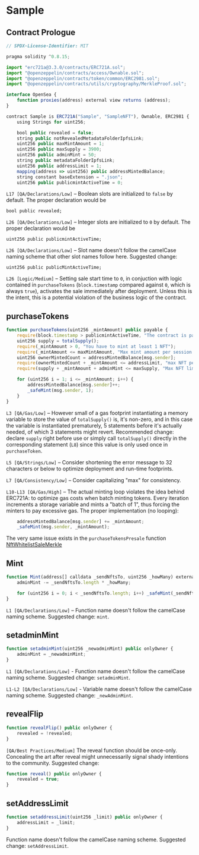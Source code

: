 # Sample

## Contract Prologue

``` ts linenums="1"
// SPDX-License-Identifier: MIT

pragma solidity ^0.8.15;

import "erc721a@3.3.0/contracts/ERC721A.sol";
import "@openzeppelin/contracts/access/Ownable.sol";
import "@openzeppelin/contracts/token/common/ERC2981.sol";
import "@openzeppelin/contracts/utils/cryptography/MerkleProof.sol";

interface OpenSea {
    function proxies(address) external view returns (address);
}

contract Sample is ERC721A("Sample", "SampleNFT"), Ownable, ERC2981 {
    using Strings for uint256;

    bool public revealed = false;
    string public notRevealedMetadataFolderIpfsLink;
    uint256 public maxMintAmount = 1;
    uint256 public maxSupply = 3900;
    uint256 public adminMint = 50;
    string public metadataFolderIpfsLink;
    uint256 public addressLimit = 1;
    mapping(address => uint256) public addressMintedBalance;
    string constant baseExtension = ".json";
    uint256 public publicmintActiveTime = 0;
```

`L17 [QA/Declarations/Low]` – Boolean slots are initialized to `false` by default. The proper declaration would be 

```bool public revealed;``` 

`L26 [QA/Declarations/Low]` – Integer slots are initialized to `0` by default. The proper declaration would be 

```uint256 public publicmintActiveTime;```

`L26 [QA/Declarations/Low]` – Slot name doesn't follow the camelCase naming scheme that other slot names follow here. Suggested change:

```uint256 public publicMintActiveTime;```

`L26 [Logic/Medium]` – Setting sale start time to `0`, in conjuction with logic contained in `purchaseTokens` (`block.timestamp` compared against `0`, which is always `true`), activates the sale immediately after deployment. Unless this is the intent, this is a potential violation of the business logic of the contract.

## purchaseTokens

``` ts linenums="1"    
function purchaseTokens(uint256 _mintAmount) public payable {
    require(block.timestamp > publicmintActiveTime, "The contract is paused");
    uint256 supply = totalSupply();
    require(_mintAmount > 0, "You have to mint at least 1 NFT");
    require(_mintAmount <= maxMintAmount, "Max mint amount per session exceeded");
    uint256 ownerMintedCount = addressMintedBalance[msg.sender];
    require(ownerMintedCount + _mintAmount <= addressLimit, "max NFT per address exceeded");
    require(supply + _mintAmount + adminMint <= maxSupply, "Max NFT limit exceeded");

    for (uint256 i = 1; i <= _mintAmount; i++) {
        addressMintedBalance[msg.sender]++;
        _safeMint(msg.sender, 1);
    }
}
```

`L3 [QA/Gas/Low]` – However small of a gas footprint instantiating a memory variable to store the value of `totalSupply()` is, it's non-zero, and in this case the variable is instantiated prematurely, 5 statements before it's actually needed, of which 3 statements might revert. Recommended change: declare `supply` right before use or simply call `totalSupply()` directly in the corresponding statement (`L8`) since this value is only used once in `purchaseToken`.

`L5 [QA/Strings/Low]` – Consider shortening the error message to 32 characters or below to optimize deployment and run-time footprints.

`L7 [QA/Consistency/Low]` – Consider capitalizing "max" for consistency. 

`L10-L13 [QA/Gas/High]` – The actual minting loop violates the idea behind ERC721A: to optimize gas costs when batch minting tokens. Every iteration increments a storage variable and mints a "batch of 1", thus forcing the minters to pay excessive gas. The proper implementation (no looping):

``` ts
    addressMintedBalance[msg.sender] += _mintAmount;
    _safeMint(msg.sender, _mintAmount);
```

The very same issue exists in the `purchaseTokensPresale` function [NftWhitelistSaleMerkle](NftWhitelistSaleMerkle.md)

## Mint

``` ts
function Mint(address[] calldata _sendNftsTo, uint256 _howMany) external onlyOwner {
    adminMint -= _sendNftsTo.length * _howMany;

    for (uint256 i = 0; i < _sendNftsTo.length; i++) _safeMint(_sendNftsTo[i], _howMany);
}
```

`L1 [QA/Declarations/Low]` – Function name doesn't follow the camelCase naming scheme. Suggested change: `mint`.

## setadminMint

``` ts
function setadminMint(uint256 _newadminMint) public onlyOwner {
    adminMint = _newadminMint;
}
```

`L1 [QA/Declarations/Low]` - Function name doesn't follow the camelCase naming scheme. Suggested change: `setadminMint`.

`L1-L2 [QA/Declarations/Low]` - Variable name doesn't follow the camelCase naming scheme. Suggested change: `_newAdminMint`.

## revealFlip
``` ts
function revealFlip() public onlyOwner {
    revealed = !revealed;
}
```

`[QA/Best Practices/Medium]` The reveal function should be once-only. Concealing the art after reveal might unnecessarily signal shady intentions to the community. Suggested change:

``` ts
function reveal() public onlyOwner {
    revealed = true;
}
```

## setAddressLimit
``` ts linenums="1"
function setaddressLimit(uint256 _limit) public onlyOwner {
    addressLimit = _limit;
}
```

Function name doesn't follow the camelCase naming scheme. Suggested change: `setAddressLimit`.
